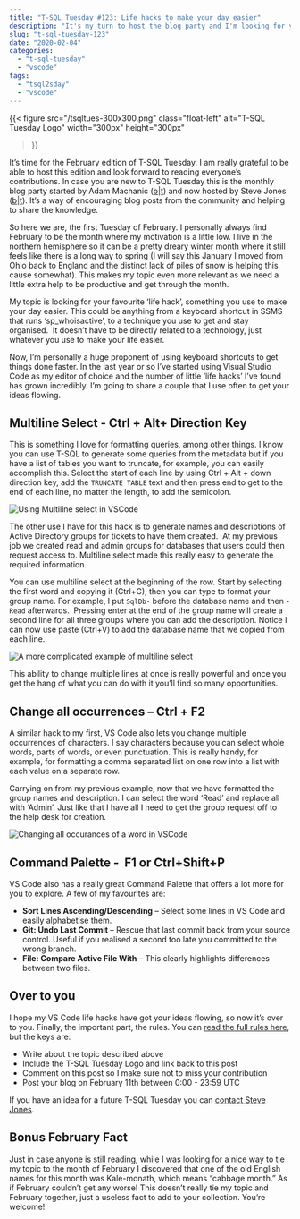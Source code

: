 ```yaml
---
title: "T-SQL Tuesday #123: Life hacks to make your day easier"
description: "It's my turn to host the blog party and I'm looking for your life hacks!"
slug: "t-sql-tuesday-123"
date: "2020-02-04"
categories:
  - "t-sql-tuesday"
  - "vscode"
tags:
  - "tsql2sday"
  - "vscode"
---
```


{{<
  figure src="/tsqltues-300x300.png"
         class="float-left"
         alt="T-SQL Tuesday Logo"
         width="300px"
         height="300px"
>}}

It’s time for the February edition of T-SQL Tuesday. I am really grateful to be able to host this edition and look forward to reading everyone’s contributions. In case you are new to T-SQL Tuesday this is the monthly blog party started by Adam Machanic ([b](http://dataeducation.com/)|[t](https://twitter.com/adammachanic)) and now hosted by Steve Jones ([b](https://voiceofthedba.com/)|[t](https://twitter.com/way0utwest/)). It’s a way of encouraging blog posts from the community and helping to share the knowledge.

So here we are, the first Tuesday of February. I personally always find February to be the month where my motivation is a little low. I live in the northern hemisphere so it can be a pretty dreary winter month where it still feels like there is a long way to spring (I will say this January I moved from Ohio back to England and the distinct lack of piles of snow is helping this cause somewhat). This makes my topic even more relevant as we need a little extra help to be productive and get through the month.

My topic is looking for your favourite ‘life hack’, something you use to make your day easier. This could be anything from a keyboard shortcut in SSMS that runs ‘sp\_whoisactive’, to a technique you use to get and stay organised.  It doesn’t have to be directly related to a technology, just whatever you use to make your life easier.

Now, I’m personally a huge proponent of using keyboard shortcuts to get things done faster. In the last year or so I’ve started using Visual Studio Code as my editor of choice and the number of little ‘life hacks’ I’ve found has grown incredibly. I’m going to share a couple that I use often to get your ideas flowing.

## Multiline Select - Ctrl + Alt+ Direction Key

This is something I love for formatting queries, among other things. I know you can use T-SQL to generate some queries from the metadata but if you have a list of tables you want to truncate, for example, you can easily accomplish this. Select the start of each line by using Ctrl + Alt + down direction key, add the `TRUNCATE TABLE` text and then press end to get to the end of each line, no matter the length, to add the semicolon.

![Using Multiline select in VSCode](https://media.giphy.com/media/adZdbCnMHbvc6TMjVi/giphy.gif)

The other use I have for this hack is to generate names and descriptions of Active Directory groups for tickets to have them created.  At my previous job we created read and admin groups for databases that users could then request access to. Multiline select made this really easy to generate the required information.

You can use multiline select at the beginning of the row. Start by selecting the first word and copying it (Ctrl+C), then you can type to format your group name. For example, I put `SqlDb-` before the database name and then `-Read` afterwards.  Pressing enter at the end of the group name will create a second line for all three groups where you can add the description. Notice I can now use paste (Ctrl+V) to add the database name that we copied from each line.

![A more complicated example of multiline select](https://media.giphy.com/media/6VIFc47iqYEVI4br5J/giphy.gif)

This ability to change multiple lines at once is really powerful and once you get the hang of what you can do with it you’ll find so many opportunities.

## Change all occurrences – Ctrl + F2

A similar hack to my first, VS Code also lets you change multiple occurrences of characters. I say characters because you can select whole words, parts of words, or even punctuation. This is really handy, for example, for formatting a comma separated list on one row into a list with each value on a separate row.

Carrying on from my previous example, now that we have formatted the group names and description. I can select the word ‘Read’ and replace all with ‘Admin’. Just like that I have all I need to get the group request off to the help desk for creation.

![Changing all occurances of a word in VSCode](https://media.giphy.com/media/S1w7CIkPRkOkN02mq4/giphy.gif)

## Command Palette -  F1 or Ctrl+Shift+P

VS Code also has a really great Command Palette that offers a lot more for you to explore. A few of my favourites are:

- **Sort Lines Ascending/Descending** – Select some lines in VS Code and easily alphabetise them.
- **Git: Undo Last Commit** – Rescue that last commit back from your source control. Useful if you realised a second too late you committed to the wrong branch.
- **File: Compare Active File With** – This clearly highlights differences between two files.

## Over to you

I hope my VS Code life hacks have got your ideas flowing, so now it’s over to you. Finally, the important part, the rules. You can [read the full rules here](http://tsqltuesday.azurewebsites.net/rules/), but the keys are:

- Write about the topic described above
- Include the T-SQL Tuesday Logo and link back to this post
- Comment on this post so I make sure not to miss your contribution
- Post your blog on February 11th between 0:00 - 23:59 UTC

If you have an idea for a future T-SQL Tuesday you can [contact Steve Jones](http://tsqltuesday.azurewebsites.net/contact/).

## Bonus February Fact

Just in case anyone is still reading, while I was looking for a nice way to tie my topic to the month of February I discovered that one of the old English names for this month was Kale-monath, which means “cabbage month.” As if February couldn’t get any worse! This doesn’t really tie my topic and February together, just a useless fact to add to your collection. You’re welcome!
